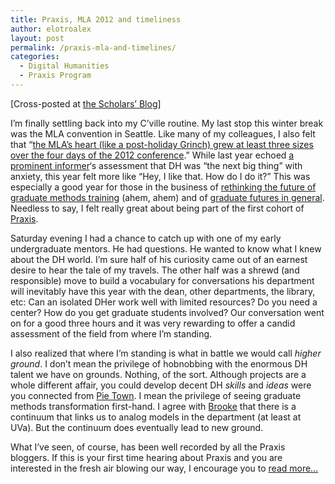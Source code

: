 ```yaml
---
title: Praxis, MLA 2012 and timeliness
author: elotroalex
layout: post
permalink: /praxis-mla-and-timelines/
categories:
  - Digital Humanities
  - Praxis Program
---
```

[Cross-posted at [the Scholars&#8217; Blog][1]]

I&#8217;m finally settling back into my C&#8217;ville routine. My last stop this winter break was the MLA convention in Seattle. Like many of my colleagues, I also felt that &#8220;<a href="http://publishing.umich.edu/2012/01/16/mpub-mla/" title="MPub @ MLA" target="_blank">the MLA’s heart (like a post-holiday Grinch) grew at least three sizes over the four days of the 2012 conference</a>.&#8221; While last year echoed [a prominent informer][2]&#8216;s assessment that DH was &#8220;the next big thing&#8221; with anxiety, this year felt more like &#8220;Hey, I like that. How do I do it?&#8221; This was especially a good year for those in the business of <a href="http://www.uvasci.org/current-work/" title="SCI" target="_blank">rethinking the future of graduate methods training</a> (ahem, ahem) and of <a href="http://mediacommons.futureofthebook.org/alt-ac/" title="#Alt-ac" target="_blank">graduate futures in general</a>. Needless to say, I felt really great about being part of the first cohort of [Praxis][3].

Saturday evening I had a chance to catch up with one of my early undergraduate mentors. He had questions. He wanted to know what I knew about the DH world. I&#8217;m sure half of his curiosity came out of an earnest desire to hear the tale of my travels. The other half was a shrewd (and responsible) move to build a vocabulary for conversations his department will inevitably have this year with the dean, other departments, the library, etc: Can an isolated DHer work well with limited resources? Do you need a center? How do you get graduate students involved? Our conversation went on for a good three hours and it was very rewarding to offer a candid assessment of the field from where I&#8217;m standing. 

I also realized that where I&#8217;m standing is what in battle we would call *higher ground*. I don&#8217;t mean the privilege of hobnobbing with the enormous DH talent we have on grounds. Nothing, of the sort. Although projects are a whole different affair, you could develop decent DH *skills* 
and *ideas* were you connected from <a href="http://freecabinporn.com/" target="_blank">Pie Town</a>. I mean the privilege of seeing graduate methods transformation first-hand. I agree with <a href="http://www.scholarslab.org/digital-humanities/project-management-and-graduate-training/" target="_blank">Brooke</a> that there is a continuum that links us to analog models in the department (at least at UVa). But the continuum does eventually lead to new ground.

What I&#8217;ve seen, of course, has been well recorded by all the Praxis bloggers. If this is your first time hearing about Praxis and you are interested in the fresh air blowing our way, I encourage you to [read more&#8230;][4]

 [1]: http://www.scholarslab.org/praxis-program/praxis-mla-2012-and-timeliness/
 [2]: http://chronicle.com/blogs/brainstorm/pannapacker-at-mla-digital-humanities-triumphant/30915 "DH Triumphant"
 [3]: http://praxis.scholarslab.org
 [4]: http://www.scholarslab.org/blog/archives/